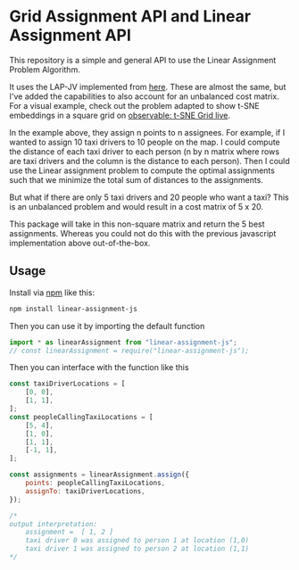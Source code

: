 # Grid Assignment API and Linear Assignment API

This repository is a simple and general API to use the Linear Assignment Problem Algorithm.

It uses the LAP-JV implemented from [here](https://github.com/Fil/lap-jv). These are almost the same, but
I've added the capabilities to also account for an unbalanced cost matrix. For a visual example, check out the problem adapted to show t-SNE embeddings in a square grid on [observable: t-SNE Grid live](https://observablehq.com/@xnought/t-sne-grid-live).

In the example above, they assign n points to n assignees. For example, if I wanted to assign 10 taxi drivers to 10 people on the map. I could compute the distance of each taxi driver to each person (n by n matrix where rows are taxi drivers and the column is the distance to each person). Then I could use the Linear assignment problem to compute the optimal assignments such that we minimize the total sum of distances to the assignments.

But what if there are only 5 taxi drivers and 20 people who want a taxi? This is an unbalanced problem and would result in a cost matrix of 5 x 20.

This package will take in this non-square matrix and return the 5 best assignments. Whereas you could not do this with the previous javascript implementation above out-of-the-box.

## Usage

Install via [npm](https://www.npmjs.com/package/linear-assignment-js) like this:

```bash
npm install linear-assignment-js
```

Then you can use it by importing the default function

```javascript
import * as linearAssignment from "linear-assignment-js";
// const linearAssignment = require("linear-assignment-js");
```

Then you can interface with the function like this

```javascript
const taxiDriverLocations = [
	[0, 0],
	[1, 1],
];
const peopleCallingTaxiLocations = [
	[5, 4],
	[1, 0],
	[1, 1],
	[-1, 1],
];

const assignments = linearAssignment.assign({
	points: peopleCallingTaxiLocations,
	assignTo: taxiDriverLocations,
});

/* 
output interpretation:
	assignment =  [ 1, 2 ]
	taxi driver 0 was assigned to person 1 at location (1,0)
	taxi driver 1 was assigned to person 2 at location (1,1)
*/
```
